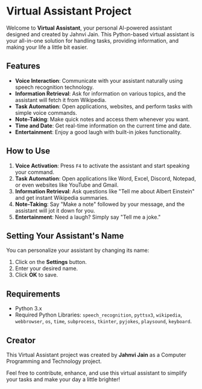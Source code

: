 # Virtual Assistant Project

Welcome to **Virtual Assistant**, your personal AI-powered assistant designed and created by Jahnvi Jain. This Python-based virtual assistant is your all-in-one solution for handling tasks, providing information, and making your life a little bit easier.

## Features

- **Voice Interaction**: Communicate with your assistant naturally using speech recognition technology.
- **Information Retrieval**: Ask for information on various topics, and the assistant will fetch it from Wikipedia.
- **Task Automation**: Open applications, websites, and perform tasks with simple voice commands.
- **Note-Taking**: Make quick notes and access them whenever you want.
- **Time and Date**: Get real-time information on the current time and date.
- **Entertainment**: Enjoy a good laugh with built-in jokes functionality.

## How to Use

1. **Voice Activation**: Press `F4` to activate the assistant and start speaking your command.
2. **Task Automation**: Open applications like Word, Excel, Discord, Notepad, or even websites like YouTube and Gmail.
3. **Information Retrieval**: Ask questions like "Tell me about Albert Einstein" and get instant Wikipedia summaries.
4. **Note-Taking**: Say "Make a note" followed by your message, and the assistant will jot it down for you.
5. **Entertainment**: Need a laugh? Simply say "Tell me a joke."

## Setting Your Assistant's Name

You can personalize your assistant by changing its name:

1. Click on the **Settings** button.
2. Enter your desired name.
3. Click **OK** to save.

## Requirements

- Python 3.x
- Required Python Libraries: `speech_recognition`, `pyttsx3`, `wikipedia`, `webbrowser`, `os`, `time`, `subprocess`, `tkinter`, `pyjokes`, `playsound`, `keyboard`.

## Creator

This Virtual Assistant project was created by **Jahnvi Jain** as a Computer Programming and Technology project.

Feel free to contribute, enhance, and use this virtual assistant to simplify your tasks and make your day a little brighter!

[def]: image.png